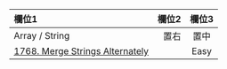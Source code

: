 | 欄位1 | 欄位2 | 欄位3 |
| :-- | --: |:--:|
| Array / String  | 置右 | 置中 |
| [1768. Merge Strings Alternately]((https://github.com/Liavan0122/Liavan-Leetcodes/blob/main/LeetCode%2075/1768.%20Merge%20Strings%20Alternately.md) "游標顯示")  |  | Easy |
